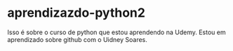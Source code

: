 # aprendizazdo-python2
Isso é sobre o curso de python que estou aprendendo na Udemy. 
Estou em aprendizado sobre github com o Uidney Soares. 
